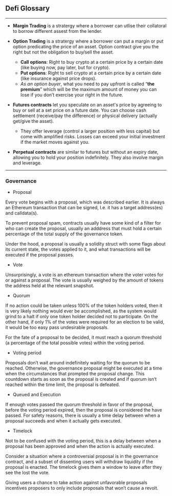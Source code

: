 ## Defi Glossary
---

* **Margin Trading** is a stratergy where a borrower can utlise their collatoral to borrow different assest from the lender.
  
* **Option Trading** is a stratergy where a borrower can put a margin or put option predicating the price of an asset. Option contract give you the right but not the obligation to buy/sell the asset.
    * **Call options**: Right to buy crypto at a certain price by a certain date (like buying now, pay later, but for crypto).
    * **Put options**: Right to sell crypto at a certain price by a certain date (like insurance against price drops).
    * *As an option buyer*, what you need to pay upfront is called “**the premium**” which will be the maximum amount of money you can lose if you don’t exercise your right in the future.

* **Futures contracts** let you speculate on an asset's price by agreeing to buy or sell at a set price on a future date. You can choose cash settlement (receive/pay the difference) or physical delivery (actually get/give the asset).
  * They offer leverage (control a larger position with less capital) but come with amplified risks. Losses can exceed your initial investment if the market moves against you.

* **Perpetual contracts** are similar to futures but without an expiry date, allowing you to hold your position indefinitely. They also involve margin and leverage.

<!-- add horizontal line -->
---
### Governance 

* Proposal

Every vote begins with a proposal, which was described earlier. It is always an Ethereum transaction that can be signed, I.e. it has a target address(es) and calldata(s).


To prevent proposal spam, contracts usually have some kind of a filter for who can create the proposal, usually an adddress that must hold a certain percentage of the total supply of the governance token.


Under the hood, a proposal is usually a solidity struct with some flags about its current state, the votes applied to it, and what transactions will be executed if the proposal passes.


* Vote

Unsurprisingly, a vote is an ethereum transaction where the voter votes for or against a proposal. The vote is usually weighed by the amount of tokens the address held at the relevant snapshot.


* Quorum

If no action could be taken unless 100% of the token holders voted, then it is very likely nothing would ever be accomplished, as the system would grind to a halt if only one token holder decided not to participate. On the other hand, if only 1% of the votes were required for an election to be valid, it would be too easy pass undesirable proposals.


For the fate of a proposal to be decided, it must reach a quorum threshold (a percentage of the total possible votes) within the voting period.


* Voting period

Proposals don’t wait around indefinitely waiting for the quorum to be reached. Otherwise, the governance proposal might be executed at a time when the circumstances that prompted the proposal change. This countdown starts as soon as the proposal is created and if quorum isn’t reached within the time limit, the proposal is defeated.


* Queued and Execution

If enough votes passed the quorum threshold in favor of the proposal, before the voting period expired, then the proposal is considered the have passed. For safety reasons, there is usually a time delay between when a proposal succeeds and when it actually gets executed.


* Timelock

Not to be confused with the voting period, this is a delay between when a proposal has been approved and when the action is actually executed.


Consider a situation where a controversial proposal is in the governance contract, and a subset of dissenting users will withdraw liquidity if the proposal is enacted. The timelock gives them a window to leave after they see the lost the vote.


Giving users a chance to take action against unfavorable proposals incentives proposers to only include proposals that won’t cause a revolt.

